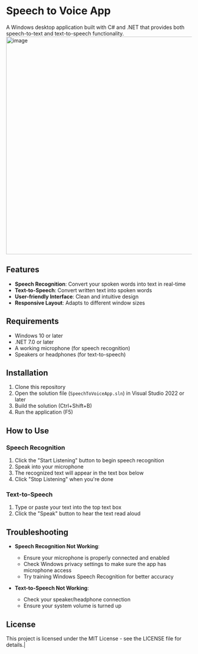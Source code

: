 # Speech to Voice App

A Windows desktop application built with C# and .NET that provides both speech-to-text and text-to-speech functionality.
<img width="734" height="590" alt="image" src="https://github.com/user-attachments/assets/cab30d03-c9e9-4d95-a2f6-689c962a1352" />

## Features

- **Speech Recognition**: Convert your spoken words into text in real-time
- **Text-to-Speech**: Convert written text into spoken words
- **User-friendly Interface**: Clean and intuitive design
- **Responsive Layout**: Adapts to different window sizes

## Requirements

- Windows 10 or later
- .NET 7.0 or later
- A working microphone (for speech recognition)
- Speakers or headphones (for text-to-speech)

## Installation

1. Clone this repository
2. Open the solution file (`SpeechToVoiceApp.sln`) in Visual Studio 2022 or later
3. Build the solution (Ctrl+Shift+B)
4. Run the application (F5)

## How to Use

### Speech Recognition
1. Click the "Start Listening" button to begin speech recognition
2. Speak into your microphone
3. The recognized text will appear in the text box below
4. Click "Stop Listening" when you're done

### Text-to-Speech
1. Type or paste your text into the top text box
2. Click the "Speak" button to hear the text read aloud

## Troubleshooting

- **Speech Recognition Not Working**:
  - Ensure your microphone is properly connected and enabled
  - Check Windows privacy settings to make sure the app has microphone access
  - Try training Windows Speech Recognition for better accuracy

- **Text-to-Speech Not Working**:
  - Check your speaker/headphone connection
  - Ensure your system volume is turned up

## License

This project is licensed under the MIT License - see the LICENSE file for details.|


